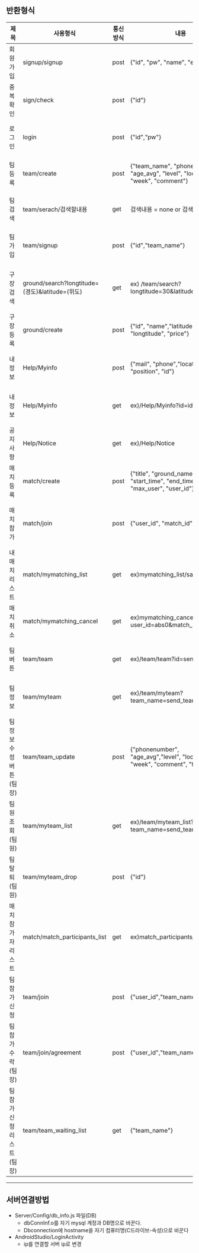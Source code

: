 ## 반환형식
|제목|사용형식|통신방식|내용|결과값|
|-----|-----|-----|-----|-----|
|회원가입|signup/signup|post|{"id", "pw", "name", "email"} |성공 시 : "Success",   에러 시 : (err내용)|
|중복확인|sign/check |post|{"id"}|성공 시 : "duplication",에러 시 : "no duplication"|
|로그인|login |post|{"id","pw"}|성공 시 : "Success",에러 시 : "No find"|
|팀등록|team/create |post|{"team_name", "phonenumber", "age_avg", "level", "location", "week", "comment"}|성공 시 : "Success",에러 시 : "Failed"|
|팀검색|team/serach/검색할내용 |get|검색내용 = none or 검색할내용|성공 시 : "duplication",에러 시 : "no duplication"|
|팀가입|team/signup |post|{"id","team_name"}|성공 시 : "Success",에러 시 : (err내용)|
|구장검색|ground/search?longtitude=(경도)&latitude=(위도) |get|ex) /team/search?longtitude=30&latitude=30|성공 시 : "Success",결과 없을 시 : : "no find",에러 시 : (err내용)|
|구장등록|ground/create |post|{"id", "name","latitude", "longtitude", "price"}|성공 시 : "Success",에러 시 : (err내용)|
|내 정보|Help/Myinfo |post|{"mail", "phone","location", "position", "id"}|성공 시 : "Success",에러 시 : (err내용)|
|내 정보|Help/Myinfo |get|ex)/Help/Myinfo?id=id|성공 시 : "Success",에러 시 : (err내용)|
|공지사항|Help/Notice |get|ex)/Help/Notice|성공 시 : "Success",에러 시 : (err내용)|
|매치등록|match/create |post|{"title", "ground_name", "date", "start_time", "end_time", "cost", "max_user",	"user_id"}|성공 시 : "Success",에러 시 : (err내용)|
|매치참가|match/join |post|{"user_id",	"match_id"}|성공 시 : "Success", 인원초과 : "full",에러 시 : (err내용)|
|내매치리스트|match/mymatching_list |get|ex)mymatching_list/sanghun|성공 시 : "Success", 에러 시 : (err내용)|
|매치취소|match/mymatching_cancel |get|ex)mymatching_cancel/?user_id=abs0&match_id=1|성공 시 : "Success", 에러 시 : (err내용)|
|팀버튼|team/team |get|ex)/team/team?id=send_id|성공 시 : "Success",에러 시 : (err내용)|
|팀정보|team/myteam |get|ex)/team/myteam?team_name=send_teamname|성공 시 : "Success",에러 시 : (err내용)|
|팀정보수정버튼(팀장)|team/team_update |post|{"phonenumber", "age_avg","level", "location", "week", "comment", "team_name"}|성공 시 : "Success",에러 시 : (err내용)|
|팀원조회(팀원)|team/myteam_list |get|ex)/team/myteam_list?team_name=send_teamname|성공 시 : "Success",에러 시 : (err내용)|
|팀 탈퇴(팀원)|team/myteam_drop |post|{"id"}|성공 시 : "Success",에러 시 : (err내용)|
|매치참가자리스트|match/match_participants_list |get|ex)match_participants_list/match_id|성공 시 : 200,에러 시 : 404|
|팀참가신청|team/join|post|{"user_id","team_name"}|성공 시 : 200,에러 시 : 404|
|팀참가수락(팀장)|team/join/agreement|post|{"user_id","team_name"}|성공 시 : 200,에러 시 : 404|
|팀참가신청리스트(팀장)|team/team_waiting_list|get|{"team_name"}|성공 시 : 200,에러 시 : 404|


---

## 서버연결방법
- Server/Config/db_info.js 파일(DB)
   * dbConnInf.o를 자기 mysql 계정과 DB명으로 바꾼다.
   * Dbconnection에 hostname을 자기 컴퓨터명(C드라이브-속성)으로 바꾼다
- AndroidStudio/LoginActivity
   * ip를 연결할 서버 ip로 변경
